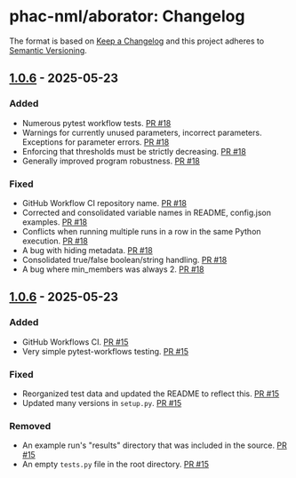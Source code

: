 # phac-nml/aborator: Changelog

The format is based on [Keep a Changelog](https://keepachangelog.com/en/1.0.0/)
and this project adheres to [Semantic Versioning](https://semver.org/spec/v2.0.0.html).

## [1.0.6] - 2025-05-23

### Added
- Numerous pytest workflow tests. [PR #18](https://github.com/phac-nml/arborator/pull/18)
- Warnings for currently unused parameters, incorrect parameters. Exceptions for parameter errors. [PR #18](https://github.com/phac-nml/arborator/pull/18)
- Enforcing that thresholds must be strictly decreasing. [PR #18](https://github.com/phac-nml/arborator/pull/18)
- Generally improved program robustness. [PR #18](https://github.com/phac-nml/arborator/pull/18)

### Fixed
- GitHub Workflow CI repository name. [PR #18](https://github.com/phac-nml/arborator/pull/18)
- Corrected and consolidated variable names in README, config.json examples. [PR #18](https://github.com/phac-nml/arborator/pull/18)
- Conflicts when running multiple runs in a row in the same Python execution. [PR #18](https://github.com/phac-nml/arborator/pull/18)
- A bug with hiding metadata. [PR #18](https://github.com/phac-nml/arborator/pull/18)
- Consolidated true/false boolean/string handling. [PR #18](https://github.com/phac-nml/arborator/pull/18)
- A bug where min_members was always 2. [PR #18](https://github.com/phac-nml/arborator/pull/18)

## [1.0.6] - 2025-05-23

### Added
- GitHub Workflows CI. [PR #15](https://github.com/phac-nml/arborator/pull/15)
- Very simple pytest-workflows testing. [PR #15](https://github.com/phac-nml/arborator/pull/15)

### Fixed
- Reorganized test data and updated the README to reflect this. [PR #15](https://github.com/phac-nml/arborator/pull/15)
- Updated many versions in `setup.py`. [PR #15](https://github.com/phac-nml/arborator/pull/15)

### Removed
- An example run's "results" directory that was included in the source. [PR #15](https://github.com/phac-nml/arborator/pull/15)
- An empty `tests.py` file in the root directory. [PR #15](https://github.com/phac-nml/arborator/pull/15)

[1.0.6]: https://github.com/phac-nml/arborator/releases/tag/1.0.6

